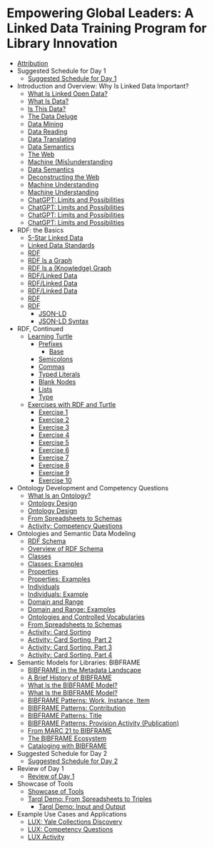 # Empowering Global Leaders: A Linked Data Training Program for Library Innovation

-   [Attribution](attribution.md)
-   Suggested Schedule for Day 1
    -   [Suggested Schedule for Day 1](day_1/suggested_schedule.md)
-   Introduction and Overview: Why Is Linked Data Important?
    -   [What Is Linked Open Data?](day_1/lesson_0/what_is_linked_open_data.md)
    -   [What Is Data?](day_1/lesson_0/what_is_data.md)
    -   [Is This Data?](day_1/lesson_0/is_this_data.md)
    -   [The Data Deluge](day_1/lesson_0/data_deluge.md)
    -   [Data Mining](day_1/lesson_0/data_mining.md)
    -   [Data Reading](day_1/lesson_0/data_reading.md)
    -   [Data Translating](day_1/lesson_0/data_translating.md)
    -   [Data Semantics](day_1/lesson_0/data_semantics.md)
    -   [The Web](day_1/lesson_0/the_web.md)
    -   [Machine \(Mis\)understanding](day_1/lesson_0/machine_misunderstanding.md)
    -   [Data Semantics](day_1/lesson_0/data_semantics_2.md)
    -   [Deconstructing the Web](day_1/lesson_0/deconstructing_the_web.md)
    -   [Machine Understanding](day_1/lesson_0/machine_understanding.md)
    -   [Machine Understanding](day_1/lesson_0/machine_understanding_2.md)
    -   [ChatGPT: Limits and Possibilities](day_1/lesson_0/chatgpt_limits_and_possibilities.md)
    -   [ChatGPT: Limits and Possibilities](day_1/lesson_0/semantic_web_won.md)
    -   [ChatGPT: Limits and Possibilities](day_1/lesson_0/snow_white_problem.md)
    -   [ChatGPT: Limits and Possibilities](day_1/lesson_0/chatgpt_limits_and_possibilities_2.md)
-   RDF: the Basics
    -   [5-Star Linked Data](day_1/lesson_1/five_star_linked_data.md)
    -   [Linked Data Standards](day_1/lesson_1/linked_data_standards.md)
    -   [RDF](day_1/lesson_1/rdf.md)
    -   [RDF Is a Graph](day_1/lesson_1/rdf_is_a_graph.md)
    -   [RDF Is a \(Knowledge\) Graph](day_1/lesson_1/rdf_is_a_knowledge_graph.md)
    -   [RDF/Linked Data](day_1/lesson_1/rdf_linked_data.md)
    -   [RDF/Linked Data](day_1/lesson_1/rdf_linked_data_2.md)
    -   [RDF/Linked Data](day_1/lesson_1/rdf_linked_data_3.md)
    -   [RDF](day_1/lesson_1/rdf_5.md)
    -   [RDF](day_1/lesson_1/rdf_6.md)
        -   [JSON-LD](day_1/lesson_1/rdf_6.md#json-ld)
        -   [JSON-LD Syntax](day_1/lesson_1/rdf_6.md#json-ld_2)
-   RDF, Continued
    -   [Learning Turtle](day_1/lesson_2/learning_turtle.md)
        -   [Prefixes](day_1/lesson_2/learning_turtle.md#prefixes)
            -   [Base](day_1/lesson_2/learning_turtle.md#base)
        -   [Semicolons](day_1/lesson_2/learning_turtle.md#semicolons)
        -   [Commas](day_1/lesson_2/learning_turtle.md#commas)
        -   [Typed Literals](day_1/lesson_2/learning_turtle.md#typed_literals)
        -   [Blank Nodes](day_1/lesson_2/learning_turtle.md#blank_nodes)
        -   [Lists](day_1/lesson_2/learning_turtle.md#lists)
        -   [Type](day_1/lesson_2/learning_turtle.md#type)
    -   [Exercises with RDF and Turtle](day_1/lesson_2/exercises_with_rdf_and_turtle.md)
        -   [Exercise 1](day_1/lesson_2/exercises_with_rdf_and_turtle.md#exercises_with_rdf_and_turtle_exercise_1)
        -   [Exercise 2](day_1/lesson_2/exercises_with_rdf_and_turtle.md#exercises_with_rdf_and_turtle_exercise_2)
        -   [Exercise 3](day_1/lesson_2/exercises_with_rdf_and_turtle.md#exercises_with_rdf_and_turtle_exercise_3)
        -   [Exercise 4](day_1/lesson_2/exercises_with_rdf_and_turtle.md#exercises_with_rdf_and_turtle_exercise_4)
        -   [Exercise 5](day_1/lesson_2/exercises_with_rdf_and_turtle.md#exercises_with_rdf_and_turtle_exercise_5)
        -   [Exercise 6](day_1/lesson_2/exercises_with_rdf_and_turtle.md#exercises_with_rdf_and_turtle_exercise_6)
        -   [Exercise 7](day_1/lesson_2/exercises_with_rdf_and_turtle.md#exercises_with_rdf_and_turtle_exercise_7)
        -   [Exercise 8](day_1/lesson_2/exercises_with_rdf_and_turtle.md#exercises_with_rdf_and_turtle_exercise_8)
        -   [Exercise 9](day_1/lesson_2/exercises_with_rdf_and_turtle.md#exercises_with_rdf_and_turtle_exercise_9)
        -   [Exercise 10](day_1/lesson_2/exercises_with_rdf_and_turtle.md#exercises_with_rdf_and_turtle_exercise_10)
-   Ontology Development and Competency Questions
    -   [What Is an Ontology?](day_1/lesson_3/what_is_an_ontology.md)
    -   [Ontology Design](day_1/lesson_3/ontology_design.md)
    -   [Ontology Design](day_1/lesson_3/ontology_design_2.md)
    -   [From Spreadsheets to Schemas](day_1/lesson_3/from_spreadsheets_to_schemas.md)
    -   [Activity: Competency Questions](day_1/lesson_3/activity_competency_questions.md)
-   Ontologies and Semantic Data Modeling
    -   [RDF Schema](day_1/lesson_4/rdf_schema.md)
    -   [Overview of RDF Schema](day_1/lesson_4/rdf_schema_overview.md)
    -   [Classes](day_1/lesson_4/classes.md)
    -   [Classes: Examples](day_1/lesson_4/classes_2.md)
    -   [Properties](day_1/lesson_4/properties.md)
    -   [Properties: Examples](day_1/lesson_4/properties_2.md)
    -   [Individuals](day_1/lesson_4/individuals.md)
    -   [Individuals: Example](day_1/lesson_4/individuals_examples.md)
    -   [Domain and Range](day_1/lesson_4/domain_and_range.md)
    -   [Domain and Range: Examples](day_1/lesson_4/domain_and_range_2.md)
    -   [Ontologies and Controlled Vocabularies](day_1/lesson_4/ontologies_and_controlled_vocabularies.md)
    -   [From Spreadsheets to Schemas](day_1/lesson_4/from_spreadsheets_to_schemas_2.md)
    -   [Activity: Card Sorting](day_1/lesson_4/activity_card_sorting.md)
    -   [Activity: Card Sorting, Part 2](day_1/lesson_4/activity_card_sorting_2.md)
    -   [Activity: Card Sorting, Part 3](day_1/lesson_4/activity_card_sorting_3.md)
    -   [Activity: Card Sorting, Part 4](day_1/lesson_4/activity_card_sorting_4.md)
-   Semantic Models for Libraries: BIBFRAME
    -   [BIBFRAME in the Metadata Landscape](day_1/lesson_5/topic_1/bibframe_in_the_metadata_landscape.md)
    -   [A Brief History of BIBFRAME](day_1/lesson_5/topic_1/brief_history_of_bibframe.md)
    -   [What Is the BIBFRAME Model?](day_1/lesson_5/topic_1/bibframe_model.md)
    -   [What Is the BIBFRAME Model?](day_1/lesson_5/topic_1/bibframe_model_2.md)
    -   [BIBFRAME Patterns: Work, Instance, Item](day_1/lesson_5/topic_1/bibframe_patterns_work_instance_item.md)
    -   [BIBFRAME Patterns: Contribution](day_1/lesson_5/topic_1/bibframe_patterns_contribution.md)
    -   [BIBFRAME Patterns: Title](day_1/lesson_5/topic_1/bibframe_patterns_title.md)
    -   [BIBFRAME Patterns: Provision Activity \(Publication\)](day_1/lesson_5/topic_1/bibframe_patterns_provision_publication.md)
    -   [From MARC 21 to BIBFRAME](day_1/lesson_5/topic_1/from_marc_to_bibframe.md)
    -   [The BIBFRAME Ecosystem](day_1/lesson_5/topic_1/bibframe_ecosystem.md)
    -   [Cataloging with BIBFRAME](day_1/lesson_5/topic_1/cataloging_activity.md)
-   Suggested Schedule for Day 2
    -   [Suggested Schedule for Day 2](day_2/suggested_schedule.md)
-   Review of Day 1
    -   [Review of Day 1](day_2/lesson_0/review_of_day_1.md)
-   Showcase of Tools
    -   [Showcase of Tools](day_2/lesson_1/showcase_of_tools.md)
    -   [Tarql Demo: From Spreadsheets to Triples](day_2/lesson_1/tarql_demo.md)
        -   [Tarql Demo: Input and Output](day_2/lesson_1/tarql_demo.md#tarql_demo_2)
-   Example Use Cases and Applications
    -   [LUX: Yale Collections Discovery](day_2/lesson_2/lux_yale_collections_discovery.md)
    -   [LUX: Competency Questions](day_2/lesson_2/lux_yale_collections_discovery_competency_questions.md)
    -   [LUX Activity](day_2/lesson_2/lux_yale_collections_discovery_activity.md)

